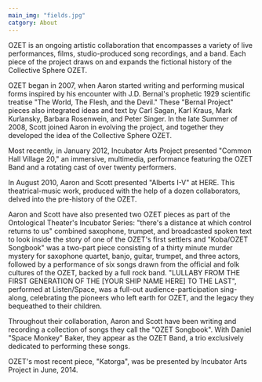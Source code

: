```yaml
---
main_img: "fields.jpg"
catgory: About
---
```


OZET is an ongoing artistic collaboration that encompasses a variety of live performances, films, studio-produced song recordings, and a band. Each piece of the project draws on and expands the fictional history of the Collective Sphere OZET.

OZET began in 2007, when Aaron started writing and performing musical forms inspired by his encounter with J.D. Bernal's prophetic 1929 scientific treatise "The World, The Flesh, and the Devil." These "Bernal Project" pieces also integrated ideas and text by Carl Sagan, Karl Kraus, Mark Kurlansky, Barbara Rosenwein, and Peter Singer. In the late Summer of 2008, Scott joined Aaron in evolving the project, and together they developed the idea of the Collective Sphere OZET.

Most recently, in January 2012, Incubator Arts Project presented "Common Hall Village 20," an immersive, multimedia, performance featuring the OZET Band and a rotating cast of over twenty performers.

In August 2010, Aaron and Scott presented "Alberts I-V" at HERE. This theatrical-music work, produced with the help of a dozen collaborators, delved into the pre-history of the OZET.

Aaron and Scott have also presented two OZET pieces as part of the Ontological Theater's Incubator Series: "there's a distance at which control returns to us" combined saxophone, trumpet, and broadcasted spoken text to look inside the story of one of the OZET's first settlers and "Koba/OZET Songbook" was a two-part piece consisting of a thirty minute murder mystery for saxophone quartet, banjo, guitar, trumpet, and three actors, followed by a performance of six songs drawn from the official and folk cultures of the OZET, backed by a full rock band. "LULLABY FROM THE FIRST GENERATION OF THE [YOUR SHIP NAME HERE] TO THE LAST", performed at Listen/Space, was a full-out audience-participation sing-along, celebrating the pioneers who left earth for OZET, and the legacy they bequeathed to their children.

Throughout their collaboration, Aaron and Scott have been writing and recording a collection of songs they call the "OZET Songbook". With Daniel "Space Monkey" Baker, they appear as the OZET Band, a trio exclusively dedicated to performing these songs.

OZET's most recent piece, "Katorga", was be presented by Incubator Arts Project in June, 2014.